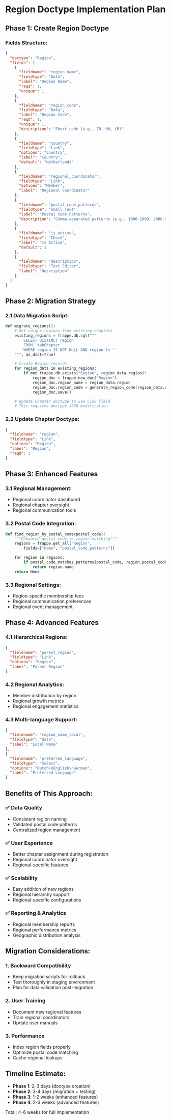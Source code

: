 # Region Doctype Implementation Plan

## Phase 1: Create Region Doctype

### Fields Structure:
```json
{
  "doctype": "Region",
  "fields": [
    {
      "fieldname": "region_name",
      "fieldtype": "Data",
      "label": "Region Name",
      "reqd": 1,
      "unique": 1
    },
    {
      "fieldname": "region_code",
      "fieldtype": "Data",
      "label": "Region Code",
      "reqd": 1,
      "unique": 1,
      "description": "Short code (e.g., ZH, NH, LB)"
    },
    {
      "fieldname": "country",
      "fieldtype": "Link",
      "options": "Country",
      "label": "Country",
      "default": "Netherlands"
    },
    {
      "fieldname": "regional_coordinator",
      "fieldtype": "Link",
      "options": "Member",
      "label": "Regional Coordinator"
    },
    {
      "fieldname": "postal_code_patterns",
      "fieldtype": "Small Text",
      "label": "Postal Code Patterns",
      "description": "Comma-separated patterns (e.g., 1000-1999, 2000-2500)"
    },
    {
      "fieldname": "is_active",
      "fieldtype": "Check",
      "label": "Is Active",
      "default": 1
    },
    {
      "fieldname": "description",
      "fieldtype": "Text Editor",
      "label": "Description"
    }
  ]
}
```

## Phase 2: Migration Strategy

### 2.1 Data Migration Script:
```python
def migrate_regions():
    # Get unique regions from existing chapters
    existing_regions = frappe.db.sql("""
        SELECT DISTINCT region
        FROM `tabChapter`
        WHERE region IS NOT NULL AND region != ''
    """, as_dict=True)

    # Create Region records
    for region_data in existing_regions:
        if not frappe.db.exists("Region", region_data.region):
            region_doc = frappe.new_doc("Region")
            region_doc.region_name = region_data.region
            region_doc.region_code = generate_region_code(region_data.region)
            region_doc.save()

    # Update Chapter doctype to use Link field
    # This requires doctype JSON modification
```

### 2.2 Update Chapter Doctype:
```json
{
  "fieldname": "region",
  "fieldtype": "Link",
  "options": "Region",
  "label": "Region",
  "reqd": 1
}
```

## Phase 3: Enhanced Features

### 3.1 Regional Management:
- Regional coordinator dashboard
- Regional chapter oversight
- Regional communication tools

### 3.2 Postal Code Integration:
```python
def find_region_by_postal_code(postal_code):
    """Enhanced postal code to region matching"""
    regions = frappe.get_all("Region",
        fields=["name", "postal_code_patterns"])

    for region in regions:
        if postal_code_matches_patterns(postal_code, region.postal_code_patterns):
            return region.name
    return None
```

### 3.3 Regional Settings:
- Region-specific membership fees
- Regional communication preferences
- Regional event management

## Phase 4: Advanced Features

### 4.1 Hierarchical Regions:
```json
{
  "fieldname": "parent_region",
  "fieldtype": "Link",
  "options": "Region",
  "label": "Parent Region"
}
```

### 4.2 Regional Analytics:
- Member distribution by region
- Regional growth metrics
- Regional engagement statistics

### 4.3 Multi-language Support:
```json
{
  "fieldname": "region_name_local",
  "fieldtype": "Data",
  "label": "Local Name"
},
{
  "fieldname": "preferred_language",
  "fieldtype": "Select",
  "options": "Dutch\nEnglish\nGerman",
  "label": "Preferred Language"
}
```

## Benefits of This Approach:

### ✅ **Data Quality**
- Consistent region naming
- Validated postal code patterns
- Centralized region management

### ✅ **User Experience**
- Better chapter assignment during registration
- Regional coordinator oversight
- Regional-specific features

### ✅ **Scalability**
- Easy addition of new regions
- Regional hierarchy support
- Regional-specific configurations

### ✅ **Reporting & Analytics**
- Regional membership reports
- Regional performance metrics
- Geographic distribution analysis

## Migration Considerations:

### 1. **Backward Compatibility**
- Keep migration scripts for rollback
- Test thoroughly in staging environment
- Plan for data validation post-migration

### 2. **User Training**
- Document new regional features
- Train regional coordinators
- Update user manuals

### 3. **Performance**
- Index region fields properly
- Optimize postal code matching
- Cache regional lookups

## Timeline Estimate:
- **Phase 1**: 2-3 days (doctype creation)
- **Phase 2**: 3-4 days (migration + testing)
- **Phase 3**: 1-2 weeks (enhanced features)
- **Phase 4**: 2-3 weeks (advanced features)

Total: 4-6 weeks for full implementation

